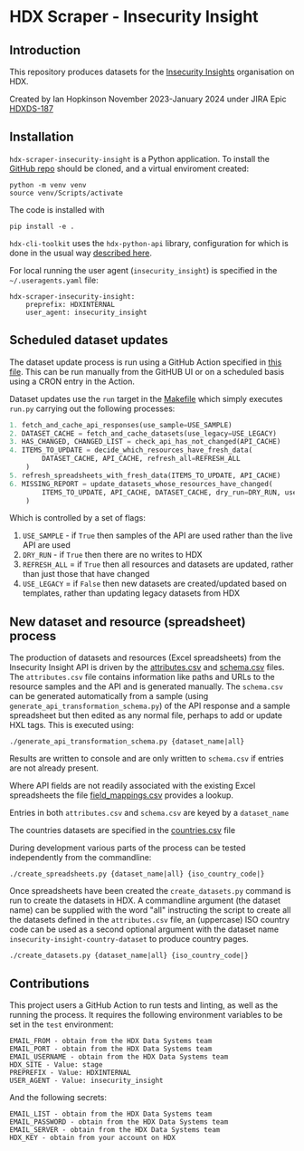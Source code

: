 # HDX Scraper - Insecurity Insight

## Introduction

This repository produces datasets for the [Insecurity Insights](https://data.humdata.org/organization/insecurity-insight) organisation on HDX.

Created by Ian Hopkinson November 2023-January 2024 under JIRA Epic [HDXDS-187](https://humanitarian.atlassian.net/browse/HDXDS-187)

## Installation

`hdx-scraper-insecurity-insight` is a Python application. To install the [GitHub repo](https://github.com/OCHA-DAP/hdx-scraper-insecurity-insight) should be cloned, and a virtual enviroment created:

```shell
python -m venv venv
source venv/Scripts/activate
```

The code is installed with

```shell
pip install -e .
```

`hdx-cli-toolkit` uses the `hdx-python-api` library, configuration for which is done in the usual way [described here](https://hdx-python-api.readthedocs.io/en/latest/). 

For local running the user agent (`insecurity_insight`) is specified in the `~/.useragents.yaml` file:
```
hdx-scraper-insecurity-insight:
    preprefix: HDXINTERNAL
    user_agent: insecurity_insight
```

## Scheduled dataset updates

The dataset update process is run using a GitHub Action specified in [this file](.github/workflows/run-python-script.yaml).
This can be run manually from the GitHUB UI or on a scheduled basis using a CRON entry in the Action.

Dataset updates use the `run` target in the [Makefile](Makefile) which simply executes `run.py` carrying out the following processes:

```python
1. fetch_and_cache_api_responses(use_sample=USE_SAMPLE)
2. DATASET_CACHE = fetch_and_cache_datasets(use_legacy=USE_LEGACY)
3. HAS_CHANGED, CHANGED_LIST = check_api_has_not_changed(API_CACHE)
4. ITEMS_TO_UPDATE = decide_which_resources_have_fresh_data(
        DATASET_CACHE, API_CACHE, refresh_all=REFRESH_ALL
    )
5. refresh_spreadsheets_with_fresh_data(ITEMS_TO_UPDATE, API_CACHE)
6. MISSING_REPORT = update_datasets_whose_resources_have_changed(
        ITEMS_TO_UPDATE, API_CACHE, DATASET_CACHE, dry_run=DRY_RUN, use_legacy=USE_LEGACY
    )
```
Which is controlled by a set of flags:

1. `USE_SAMPLE` - if `True` then samples of the API are used rather than the live API are used  
2. `DRY_RUN` - if `True` then there are no writes to HDX
3. `REFRESH_ALL` = if `True` then all resources and datasets are updated, rather than just those that have changed
4. `USE_LEGACY` = if `False` then new datasets are created/updated based on templates, rather than updating legacy datasets from HDX

## New dataset and resource (spreadsheet) process
 
The production of datasets and resources (Excel spreadsheets) from the Insecurity Insight API is driven by the [attributes.csv](src/hdx_scraper_insecurity_insight/metadata/attributes.csv) and [schema.csv](src/hdx_scraper_insecurity_insight/metadata/schema.csv) files.
The `attributes.csv` file contains information like paths and URLs to the resource samples and the API and is generated manually. The `schema.csv` can be generated automatically from a sample (using `generate_api_transformation_schema.py`) of the API response 
and a sample spreadsheet but then edited as any normal file, perhaps to add or update HXL tags. This is executed using:

```
./generate_api_transformation_schema.py {dataset_name|all}
```

Results are written to console and are only written to `schema.csv` if entries are not already present.

Where API fields are not readily associated with the existing Excel spreadsheets the file [field_mappings.csv](src/hdx_scraper_insecurity_insight/metadata/field_mappings.csv) provides a lookup.

Entries in both `attributes.csv` and `schema.csv` are keyed by a `dataset_name`

The countries datasets are specified in the [countries.csv](src/hdx_scraper_insecurity_insight/metadata/countries.csv) file

During development various parts of the process can be tested independently from the commandline:

```
./create_spreadsheets.py {dataset_name|all} {iso_country_code|}
```

Once spreadsheets have been created the `create_datasets.py` command is run to create the datasets in HDX. A commandline argument (the dataset name) can be supplied with the word "all" instructing the script to create all the datasets defined in the `attributes.csv` file, an (uppercase) ISO country code can be used as a second optional argument with the dataset name `insecurity-insight-country-dataset` to produce country pages.

```
./create_datasets.py {dataset_name|all} {iso_country_code|}
```

## Contributions

This project users a GitHub Action to run tests and linting, as well as the running the process. It requires the following environment variables to be set in the `test` environment:

```
EMAIL_FROM - obtain from the HDX Data Systems team
EMAIL_PORT - obtain from the HDX Data Systems team
EMAIL_USERNAME - obtain from the HDX Data Systems team
HDX_SITE - Value: stage
PREPREFIX - Value: HDXINTERNAL
USER_AGENT - Value: insecurity_insight 
```
And the following secrets:
```
EMAIL_LIST - obtain from the HDX Data Systems team
EMAIL_PASSWORD - obtain from the HDX Data Systems team
EMAIL_SERVER - obtain from the HDX Data Systems team
HDX_KEY - obtain from your account on HDX
```

